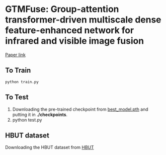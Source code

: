 # GTMFuse: Group-attention transformer-driven multiscale dense feature-enhanced network for infrared and visible image fusion

[Paper link](https://doi.org/10.1016/j.knosys.2024.111658)

## To Train 
 ```
python train.py 
```

## To Test
1. Downloading the pre-trained checkpoint from [best_model.pth](https://pan.baidu.com/s/1KRxEpTCM0t4fPgvPz9iRaQ?pwd=of0u) and putting it in **./checkpoints**.
2. python test.py

## HBUT dataset
Downloading the HBUT dataset from [HBUT](https://pan.baidu.com/s/1AcPukklhBTSL3SOJZC2D2Q?pwd=31ys)
